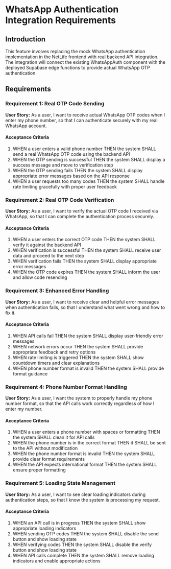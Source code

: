 # WhatsApp Authentication Integration Requirements

## Introduction

This feature involves replacing the mock WhatsApp authentication implementation in the NetLife frontend with real backend API integration. The integration will connect the existing WhatsAppAuth component with the deployed Supabase edge functions to provide actual WhatsApp OTP authentication.

## Requirements

### Requirement 1: Real OTP Code Sending

**User Story:** As a user, I want to receive actual WhatsApp OTP codes when I enter my phone number, so that I can authenticate securely with my real WhatsApp account.

#### Acceptance Criteria

1. WHEN a user enters a valid phone number THEN the system SHALL send a real WhatsApp OTP code using the backend API
2. WHEN the OTP sending is successful THEN the system SHALL display a success message and move to verification step
3. WHEN the OTP sending fails THEN the system SHALL display appropriate error messages based on the API response
4. WHEN a user requests too many codes THEN the system SHALL handle rate limiting gracefully with proper user feedback

### Requirement 2: Real OTP Code Verification

**User Story:** As a user, I want to verify the actual OTP code I received via WhatsApp, so that I can complete the authentication process securely.

#### Acceptance Criteria

1. WHEN a user enters the correct OTP code THEN the system SHALL verify it against the backend API
2. WHEN verification is successful THEN the system SHALL receive user data and proceed to the next step
3. WHEN verification fails THEN the system SHALL display appropriate error messages
4. WHEN the OTP code expires THEN the system SHALL inform the user and allow code resending

### Requirement 3: Enhanced Error Handling

**User Story:** As a user, I want to receive clear and helpful error messages when authentication fails, so that I understand what went wrong and how to fix it.

#### Acceptance Criteria

1. WHEN API calls fail THEN the system SHALL display user-friendly error messages
2. WHEN network errors occur THEN the system SHALL provide appropriate feedback and retry options
3. WHEN rate limiting is triggered THEN the system SHALL show countdown timers and clear explanations
4. WHEN phone number format is invalid THEN the system SHALL provide format guidance

### Requirement 4: Phone Number Format Handling

**User Story:** As a user, I want the system to properly handle my phone number format, so that the API calls work correctly regardless of how I enter my number.

#### Acceptance Criteria

1. WHEN a user enters a phone number with spaces or formatting THEN the system SHALL clean it for API calls
2. WHEN the phone number is in the correct format THEN it SHALL be sent to the API without modification
3. WHEN the phone number format is invalid THEN the system SHALL provide clear format requirements
4. WHEN the API expects international format THEN the system SHALL ensure proper formatting

### Requirement 5: Loading State Management

**User Story:** As a user, I want to see clear loading indicators during authentication steps, so that I know the system is processing my request.

#### Acceptance Criteria

1. WHEN an API call is in progress THEN the system SHALL show appropriate loading indicators
2. WHEN sending OTP codes THEN the system SHALL disable the send button and show loading state
3. WHEN verifying codes THEN the system SHALL disable the verify button and show loading state
4. WHEN API calls complete THEN the system SHALL remove loading indicators and enable appropriate actions